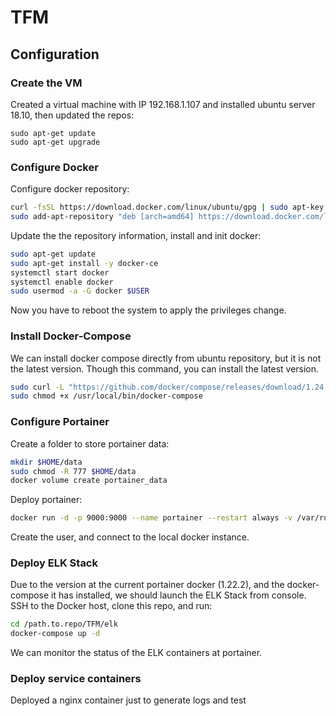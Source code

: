 # TFM

## Configuration

### Create the VM

Created a virtual machine with IP 192.168.1.107 and installed ubuntu server 18.10, then updated the repos:

```
sudo apt-get update
sudo apt-get upgrade
```

### Configure Docker

Configure docker repository:

```bash
curl -fsSL https://download.docker.com/linux/ubuntu/gpg | sudo apt-key add -
sudo add-apt-repository "deb [arch=amd64] https://download.docker.com/linux/ubuntu $(lsb_release -cs) stable"
```

Update the the repository information, install and init docker:

```bash
sudo apt-get update
sudo apt-get install -y docker-ce
systemctl start docker
systemctl enable docker
sudo usermod -a -G docker $USER
```

Now you have to reboot the system to apply the privileges change.

### Install Docker-Compose

We can install docker compose directly from ubuntu repository, but it is not the latest version. Though this command, you can install the latest version.

```bash
sudo curl -L "https://github.com/docker/compose/releases/download/1.24.0/docker-compose-$(uname -s)-$(uname -m)" -o /usr/local/bin/docker-compose
sudo chmod +x /usr/local/bin/docker-compose
```

### Configure Portainer

Create a folder to store portainer data:

```bash
mkdir $HOME/data
sudo chmod -R 777 $HOME/data
docker volume create portainer_data
```

Deploy portainer:

```bash
docker run -d -p 9000:9000 --name portainer --restart always -v /var/run/docker.sock:/var/run/docker.sock -v portainer_data:/home/ubuntu/data portainer/portainer
```

Create the user, and connect to the local docker instance.

### Deploy ELK Stack

Due to the version at the current portainer docker (1.22.2), and the docker-compose it has installed, we should launch the ELK Stack from console. SSH to the Docker host, clone this repo, and run:

```bash
cd /path.to.repo/TFM/elk
docker-compose up -d
```

We can monitor the status of the ELK containers at portainer.

### Deploy service containers

Deployed a nginx container just to generate logs and test